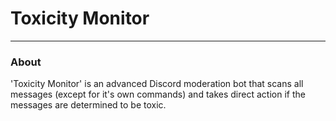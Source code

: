 # Toxicity Monitor

***

### About
'Toxicity Monitor' is an advanced Discord moderation bot that scans all messages (except for it's own commands) and takes direct action if the messages are determined to be toxic. 
